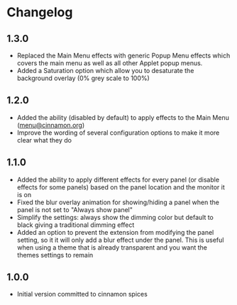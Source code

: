 # Changelog

## 1.3.0

* Replaced the Main Menu effects with generic Popup Menu effects which covers the main menu as well as all other Applet popup menus. 
* Added a Saturation option which allow you to desaturate the background overlay (0% grey scale to 100%)

## 1.2.0

* Added the ability (disabled by default) to apply effects to the Main Menu (menu@cinnamon.org)
* Improve the wording of several configuration options to make it more clear what they do

## 1.1.0

- Added the ability to apply different effects for every panel (or disable effects for some panels) based on the panel location and the monitor it is on
- Fixed the blur overlay animation for showing/hiding a panel when the panel is not set to "Always show panel"
- Simplify the settings: always show the dimming color but default to black giving a traditional dimming effect
- Added an option to prevent the extension from modifying the panel setting, so it it will only add a blur effect under the panel. This is useful when using a theme that is already transparent and you want the themes settings to remain

## 1.0.0

* Initial version committed to cinnamon spices
